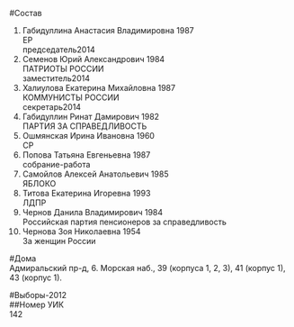 #Состав  
1. Габидуллина Анастасия Владимировна 1987  
    ЕР  
    председатель2014  
2. Семенов Юрий Александрович 1984  
    ПАТРИОТЫ РОССИИ  
    заместитель2014  
3. Халиулова Екатерина Михайловна 1987  
    КОММУНИСТЫ РОССИИ  
    секретарь2014  
4. Габидуллин Ринат Дамирович 1982  
    ПАРТИЯ ЗА СПРАВЕДЛИВОСТЬ  
5. Ошмянская Ирина Ивановна 1960  
    СР  
6. Попова Татьяна Евгеньевна 1987  
    собрание-работа  
7. Самойлов Алексей Анатольевич 1985  
    ЯБЛОКО  
8. Титова Екатерина Игоревна 1993  
    ЛДПР  
9. Чернов Данила Владимирович 1984  
    Российская партия пенсионеров за справедливость  
10. Чернова Зоя Николаевна 1954  
    За женщин России  
  
#Дома  
Адмиральский пр-д,   6. Морская наб.,      39 (корпуса 1, 2, 3), 41 (корпус 1), 43 (корпус 1).  
  
#Выборы-2012  
##Номер УИК  
142  
